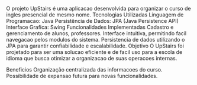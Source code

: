 O projeto UpStairs é uma aplicacao desenvolvida para organizar o curso de ingles presencial de mesmo nome. 
Tecnologias Utilizadas
Linguagem de Programacao: Java
Persistência de Dados: JPA (Java Persistence API)
Interface Grafica: Swing
Funcionalidades Implementadas
Cadastro e gerenciamento de alunos, professores.
Interface intuitiva, permitindo facil navegacao pelos modulos do sistema.
Persistencia de dados utilizando o JPA para garantir confiabilidade e escalabilidade.
Objetivo
O UpStairs foi projetado para ser uma solucao eficiente e de facil uso para a escola de idioma que busca otimizar a organizacao de suas operacoes internas.

Beneficios
Organização centralizada das informacoes do curso.
Possibilidade de expansao futura para novas funcionalidades.

